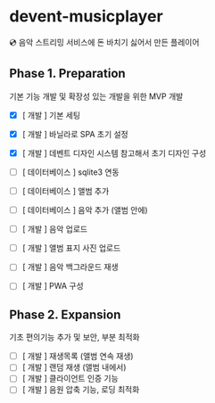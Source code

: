 # devent-musicplayer
💿 음악 스트리밍 서비스에 돈 바치기 싫어서 만든 플레이어


## Phase 1. Preparation

기본 기능 개발 및 확장성 있는 개발을 위한 MVP 개발

* [x] [ 개발 ] 기본 세팅
* [x] [ 개발 ] 바닐라로 SPA 초기 설정
* [x] [ 개발 ] 데벤트 디자인 시스템 참고해서 초기 디자인 구성
* [ ] [ 데이터베이스 ] sqlite3 연동
* [ ] [ 데이터베이스 ] 앨범 추가
* [ ] [ 데이터베이스 ] 음악 추가 (앨범 안에)
* [ ] [ 개발 ] 음악 업로드
* [ ] [ 개발 ] 앨범 표지 사진 업로드
* [ ] [ 개발 ] 음악 백그라운드 재생
* [ ] [ 개발 ] PWA 구성


## Phase 2. Expansion

기초 편의기능 추가 및 보안, 부분 최적화

* [ ] [ 개발 ] 재생목록 (앨범 연속 재생)
* [ ] [ 개발 ] 랜덤 재생 (앨범 내에서)
* [ ] [ 개발 ] 클라이언트 인증 기능
* [ ] [ 개발 ] 음원 압축 기능, 로딩 최적화
